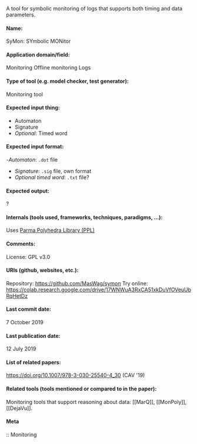 A tool for symbolic monitoring of logs that supports both timing and data parameters.

#### Name:
SyMon: SYmbolic MONitor

#### Application domain/field:
Monitoring
Offline monitoring
Logs

#### Type of tool (e.g. model checker, test generator):
Monitoring tool

#### Expected input thing:
- Automaton
- Signature
- *Optional*: Timed word

#### Expected input format:
-*Automaton*: `.dot` file
- *Signature*: `.sig` file, own format
- *Optional timed word*: `.txt` file?

#### Expected output:
?

#### Internals (tools used, frameworks, techniques, paradigms, ...):
Uses [Parma Polyhedra Library (PPL)](Libraries/PPL.md)

#### Comments:
License: GPL v3.0

#### URIs (github, websites, etc.):
Repository: https://github.com/MasWag/symon
Try online: https://colab.research.google.com/drive/17WNWuA3RxCA51xkDuVfOVeuUbRqHetDz

#### Last commit date:
7 October 2019

#### Last publication date:
12 July 2019

#### List of related papers:
https://doi.org/10.1007/978-3-030-25540-4_30 (CAV '19)

#### Related tools (tools mentioned or compared to in the paper):
Monitoring tools that support reasoning about data: [[MarQ]], [[MonPoly]], [[DejaVu]].

#### Meta
:: Monitoring